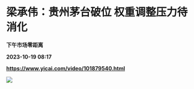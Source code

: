 # 梁承伟：贵州茅台破位 权重调整压力待消化
**下午市场零距离**

**2023-10-19 08:17**

**https://www.yicai.com/video/101879540.html**

![](http://imgcdn.yicai.com/vms-new/2023/10/05193ad2-ca63-4bdc-a1ea-be7bb52b0c21_OS3b.jpg)